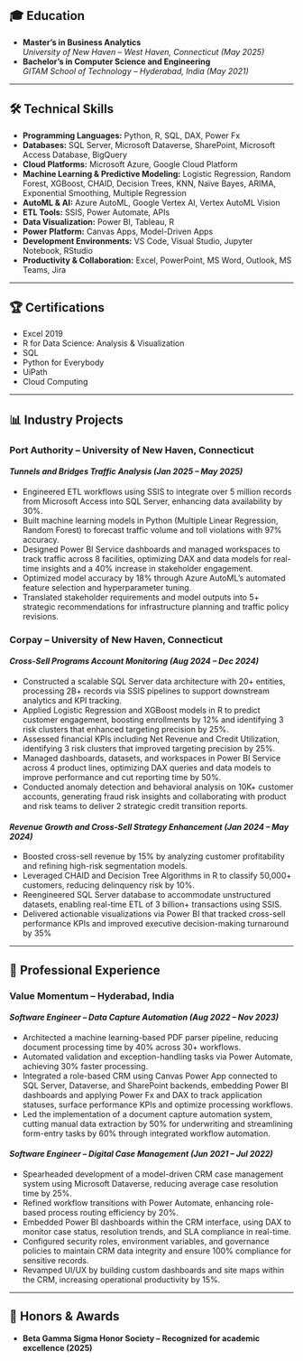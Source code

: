 ## 🎓 Education
- **Master’s in Business Analytics**  
  *University of New Haven – West Haven, Connecticut (May 2025)*  
- **Bachelor’s in Computer Science and Engineering**  
  *GITAM School of Technology – Hyderabad, India (May 2021)*  

---

## 🛠️ Technical Skills  
- **Programming Languages:** Python, R, SQL, DAX, Power Fx
- **Databases:** SQL Server, Microsoft Dataverse, SharePoint, Microsoft Access Database, BigQuery  
- **Cloud Platforms:** Microsoft Azure, Google Cloud Platform  
- **Machine Learning & Predictive Modeling:** Logistic Regression, Random Forest, XGBoost, CHAID, Decision Trees, KNN, Naïve Bayes, ARIMA, Exponential Smoothing, Multiple Regression  
- **AutoML & AI:** Azure AutoML, Google Vertex AI, Vertex AutoML Vision  
- **ETL Tools:** SSIS, Power Automate, APIs  
- **Data Visualization:** Power BI, Tableau, R  
- **Power Platform:** Canvas Apps, Model-Driven Apps  
- **Development Environments:** VS Code, Visual Studio, Jupyter Notebook, RStudio  
- **Productivity & Collaboration:** Excel, PowerPoint, MS Word, Outlook, MS Teams, Jira  
 

---

## 🏆 Certifications
- Excel 2019  
- R for Data Science: Analysis & Visualization  
- SQL  
- Python for Everybody  
- UiPath  
- Cloud Computing  

---

## 📊 Industry Projects

### **Port Authority – University of New Haven, Connecticut**
#### *Tunnels and Bridges Traffic Analysis (Jan 2025 – May 2025)*
- Engineered ETL workflows using SSIS to integrate over 5 million records from Microsoft Access into SQL Server, enhancing data availability by 30%.
- Built machine learning models in Python (Multiple Linear Regression, Random Forest) to forecast traffic volume and toll violations with 97% accuracy.
-	Designed Power BI Service dashboards and managed workspaces to track traffic across 8 facilities, optimizing DAX and data models for real-time insights and a 40% increase in stakeholder engagement.
-	Optimized model accuracy by 18% through Azure AutoML’s automated feature selection and hyperparameter tuning.
-	Translated stakeholder requirements and model outputs into 5+ strategic recommendations for infrastructure planning and traffic policy revisions.


### **Corpay – University of New Haven, Connecticut**
#### *Cross-Sell Programs Account Monitoring (Aug 2024 – Dec 2024)*
-	Constructed a scalable SQL Server data architecture with 20+ entities, processing 2B+ records via SSIS pipelines to support downstream analytics and KPI tracking.
-	Applied Logistic Regression and XGBoost models in R to predict customer engagement, boosting enrollments by 12% and identifying 3 risk clusters that enhanced targeting precision by 25%.
-	Assessed financial KPIs including Net Revenue and Credit Utilization, identifying 3 risk clusters that improved targeting precision by 25%.
-	Managed dashboards, datasets, and workspaces in Power BI Service across 4 product lines, optimizing DAX queries and data models to improve performance and cut reporting time by 50%.
-	Conducted anomaly detection and behavioral analysis on 10K+ customer accounts, generating fraud risk insights and collaborating with product and risk teams to deliver 2 strategic credit transition reports.


#### *Revenue Growth and Cross-Sell Strategy Enhancement (Jan 2024 – May 2024)*
- Boosted cross-sell revenue by 15% by analyzing customer profitability and refining high-risk segmentation models.  
- Leveraged CHAID and Decision Tree Algorithms in R to classify 50,000+ customers, reducing delinquency risk by 10%.  
- Reengineered SQL Server database to accommodate unstructured datasets, enabling real-time ETL of 3 billion+ transactions using SSIS.  
- Delivered actionable visualizations via Power BI that tracked cross-sell performance KPIs and improved executive decision-making turnaround by 35%

---

## 💼 Professional Experience

### **Value Momentum – Hyderabad, India**
#### *Software Engineer – Data Capture Automation (Aug 2022 – Nov 2023)*
-	Architected a machine learning-based PDF parser pipeline, reducing document processing time by 40% across 30+ workflows.
-	Automated validation and exception-handling tasks via Power Automate, achieving 30% faster processing.
-	Integrated a role-based CRM using Canvas Power App connected to SQL Server, Dataverse, and SharePoint backends, embedding Power BI dashboards and applying Power Fx and DAX to track application statuses, surface performance KPIs and optimize processing workflows.
-	Led the implementation of a document capture automation system, cutting manual data extraction by 50% for underwriting and streamlining form-entry tasks by 60% through integrated workflow automation.


#### *Software Engineer – Digital Case Management (Jun 2021 – Jul 2022)*
-	Spearheaded development of a model-driven CRM case management system using Microsoft Dataverse, reducing average case resolution time by 25%.
-	Refined workflow transitions with Power Automate, enhancing role-based process routing efficiency by 20%.
-	Embedded Power BI dashboards within the CRM interface, using DAX to monitor case status, resolution trends, and SLA compliance in real-time.
-	Configured security roles, environment variables, and governance policies to maintain CRM data integrity and ensure 100% compliance for sensitive records.
-	Revamped UI/UX by building custom dashboards and site maps within the CRM, increasing operational productivity by 15%.

---

## 🏅 Honors & Awards
- **Beta Gamma Sigma Honor Society – Recognized for academic excellence (2025)**
